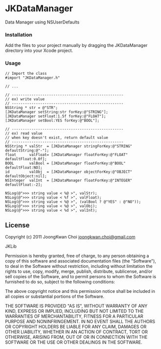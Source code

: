 JKDataManager
=============

Data Manager using NSUserDefaults


### Installation
Add the files to your project manually by dragging the JKDataManager directory into your Xcode project.


### Usage

```
// Import the class
#import "JKDataManager.h"

// ...

// ---------------------------------------------------
// ex) write value
// ---------------------------------------------------
NSString * str = @"STR";
[JKDataManager setString:str forKey:@"STRING"];
[JKDataManager setFloat:1.5f forKey:@"FLOAT"];
[JKDataManager setBool:YES forKey:@"BOOL"];

// ---------------------------------------------------
// ex) read value
// when key doesn't exist, return default value
// ---------------------------------------------------
NSString * valStr  = [JKDataManager stringForKey:@"STRING" defaultString:@"-"];
float      valFloat= [JKDataManager floatForKey:@"FLOAT"   defaultFloat:0.0f];
BOOL       valBool = [JKDataManager floatForKey:@"BOOL"    defaultFloat:NO];
id         valObj  = [JKDataManager objectForKey:@"OBJECT" defaultObject:nil];
NSInteger  valInt  = [JKDataManager floatForKey:@"INTEGER" defaultFloat:-2];

NSLog(@">>> string value < %@ >", valStr);
NSLog(@">>> string value < %f >", valFloat);
NSLog(@">>> string value < %@ >", (valBool ? @"YES" : @"NO"));
NSLog(@">>> string value < %@ >", valObj);
NSLog(@">>> string value < %d >", valInt);
```


License
-------------------------------------------------------
Copyright (c) 2011 JoongKwan Choi  joongkwan.choi@gmail.com

JKLib

Permission is hereby granted, free of charge, to any person obtaining a copy
of this software and associated documentation files (the "Software"), to deal
in the Software without restriction, including without limitation the rights
to use, copy, modify, merge, publish, distribute, sublicense, and/or sell
copies of the Software, and to permit persons to whom the Software is
furnished to do so, subject to the following conditions:

The above copyright notice and this permission notice shall be included in
all copies or substantial portions of the Software.

THE SOFTWARE IS PROVIDED "AS IS", WITHOUT WARRANTY OF ANY KIND, EXPRESS OR
IMPLIED, INCLUDING BUT NOT LIMITED TO THE WARRANTIES OF MERCHANTABILITY,
FITNESS FOR A PARTICULAR PURPOSE AND NONINFRINGEMENT. IN NO EVENT SHALL THE
AUTHORS OR COPYRIGHT HOLDERS BE LIABLE FOR ANY CLAIM, DAMAGES OR OTHER
LIABILITY, WHETHER IN AN ACTION OF CONTRACT, TORT OR OTHERWISE, ARISING FROM,
OUT OF OR IN CONNECTION WITH THE SOFTWARE OR THE USE OR OTHER DEALINGS IN
THE SOFTWARE.
